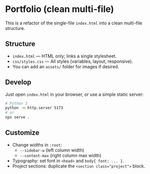 # Portfolio (clean multi-file)

This is a refactor of the single-file `index.html` into a clean multi-file structure.

## Structure
- `index.html` — HTML only; links a single stylesheet.
- `css/styles.css` — All styles (variables, layout, responsive).
- You can add an `assets/` folder for images if desired.

## Develop
Just open `index.html` in your browser, or use a simple static server:

```bash
# Python 3
python -m http.server 5173
# or
npx serve .
```

## Customize
- Change widths in `:root`:
  - `--sidebar-w` (left column width)
  - `--content-max` (right column max width)
- Typography: set font in `<head>` and `body{ font: ... }`.
- Project sections: duplicate the `<section class="project">` block.

